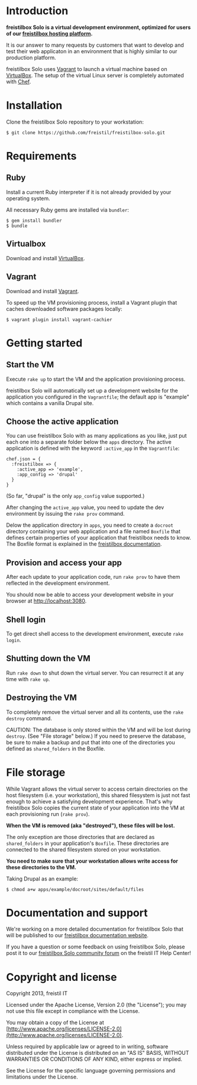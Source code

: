 # Introduction

**freistilbox Solo is a virtual development environment, optimized for users of our [freistilbox hosting platform](http://www.freistilbox.com).**

It is our answer to many requests by customers that want to develop and test their web applicaton in an environment that is highly similar to our production platform.

freistilbox Solo uses [Vagrant](http://www.vagrantup.com/) to launch a virtual machine based on [VirtualBox](https://www.virtualbox.org/). The setup of the virtual Linux server is completely automated with [Chef](http://www.opscode.com/chef/).


# Installation

Clone the freistilbox Solo repository to your workstation:

    $ git clone https://github.com/freistil/freistilbox-solo.git


# Requirements

## Ruby

Install a current Ruby interpreter if it is not already provided by your operating system.

All necessary Ruby gems are installed via `bundler`:

    $ gem install bundler
    $ bundle


## Virtualbox

Download and install [VirtualBox](https://www.virtualbox.org/wiki/Downloads).


## Vagrant

Download and install [Vagrant](http://docs.vagrantup.com/v2/installation/index.html).

To speed up the VM provisioning process, install a Vagrant plugin that caches downloaded software packages locally:

    $ vagrant plugin install vagrant-cachier


# Getting started

## Start the VM

Execute `rake up` to start the VM and the application provisioning process.

freistilbox Solo will automatically set up a development website for the application you configured in the `Vagrantfile`; the default app is "example" which contains a vanilla Drupal site.


## Choose the active application

You can use freistilbox Solo with as many applications as you like, just put each one into a separate folder below the `apps` directory. The active application is defined with the keyword `:active_app` in the `Vagrantfile`:

    chef.json = {
      :freistilbox => {
        :active_app => 'example',
        :app_config => 'drupal'
      }
    }

(So far, "drupal" is the only `app_config` value supported.)

After changing the `active_app` value, you need to update the dev environment by issuing the `rake prov` command.

Delow the application directory in `apps`, you need to create a `docroot` directory containing your web application and a file named `Boxfile` that defines certain properties of your application that freistilbox needs to know. The Boxfile format is explained in the [freistilbox documentation](http://docs.freistilbox.com/basics/boxfile/).


## Provision and access your app

After each update to your application code, run `rake prov` to have them reflected in the development environment.

You should now be able to access your development website in your browser at [http://localhost:3080](http://localhost:3080).


## Shell login

To get direct shell access to the development environment, execute `rake login`.


## Shutting down the VM

Run `rake down` to shut down the virtual server. You can resurrect it at any time with `rake up`.


## Destroying the VM

To completely remove the virtual server and all its contents, use the `rake destroy` command.

CAUTION: The database is only stored within the VM and will be lost during `destroy`. (See "File storage" below.) If you need to preserve the database, be sure to make a backup and put that into one of the directories you defined as `shared_folders` in the Boxfile.


# File storage

While Vagrant allows the virtual server to access certain directories on the host filesystem (i.e. your workstation), this shared filesystem is just not fast enough to achieve a satisfying development experience. That's why freistilbox Solo copies the current state of your application into the VM at each provisioning run (`rake prov`).

**When the VM is removed (aka "destroyed"), these files will be lost.**

The only exception are those directories that are declared as `shared_folders` in your application's `Boxfile`. These directories are connected to the shared filesystem stored on your workstation.

**You need to make sure that your workstation allows write access for these directories to the VM.**

Taking Drupal as an example:

    $ chmod a+w apps/example/docroot/sites/default/files


# Documentation and support

We're working on a more detailed documentation for freistilbox Solo that will be published to our [freistilbox documentation website](http://docs.freistilbox.com).

If you have a question or some feedback on using freistilbox Solo, please post it to our [freistilbox Solo community forum](https://freistil.zendesk.com/forums/22231131) on the freistil IT Help Center!


# Copyright and license

Copyright 2013, freistil IT

Licensed under the Apache License, Version 2.0 (the "License"); you may not use this file except in compliance with the License.

You may obtain a copy of the License at [http://www.apache.org/licenses/LICENSE-2.0](http://www.apache.org/licenses/LICENSE-2.0).

Unless required by applicable law or agreed to in writing, software
distributed under the License is distributed on an "AS IS" BASIS,
WITHOUT WARRANTIES OR CONDITIONS OF ANY KIND, either express or implied.

See the License for the specific language governing permissions and limitations under the License.
